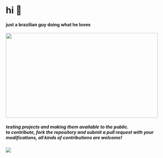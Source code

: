 # hi 👋

#### just a brazilian guy doing what he loves
<img src="https://media.giphy.com/media/DLno4iRM43kYrwKnKr/giphy.gif" width="480" height="269">



##### testing projects and making them available to the public. <br> to contribute, fork the repository and submit a pull request with your modifications, all kinds of contributions are welcome!

![](https://komarev.com/ghpvc/?username=eozri&color=blueviolet)
